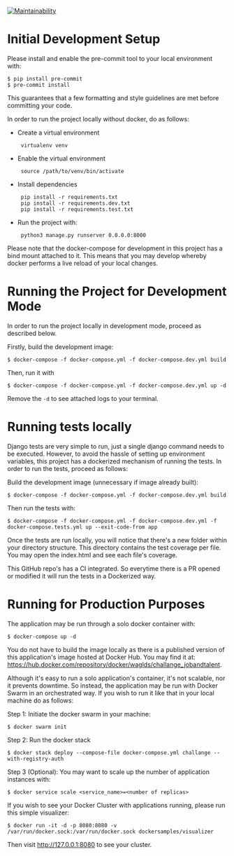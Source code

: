 [![Maintainability](https://api.codeclimate.com/v1/badges/07710df941a1ba70398e/maintainability)](https://codeclimate.com/github/wagnerdelima/challange_jobandtalent/maintainability)

# Initial Development Setup
Please install and enable the pre-commit tool to your local environment with:

    $ pip install pre-commit
    $ pre-commit install
This guarantees that a few formatting and style guidelines are met before committing your code.

In order to run the project locally without docker, do as follows:

 - Create a virtual environment

        virtualenv venv

 - Enable the virtual environment

        source /path/to/venv/bin/activate

 - Install dependencies

        pip install -r requirements.txt
        pip install -r requirements.dev.txt
        pip install -r requirements.test.txt

 - Run the project with:

        python3 manage.py runserver 0.0.0.0:8000

Please note that the docker-compose for development in this project has a bind mount attached to it. This means that
you may develop whereby docker performs a live reload of your local changes.

# Running the Project for Development Mode
In order to run the project locally in development mode, proceed as described below.

Firstly, build the development image:

    $ docker-compose -f docker-compose.yml -f docker-compose.dev.yml build

Then, run it with

    $ docker-compose -f docker-compose.yml -f docker-compose.dev.yml up -d

Remove the `-d` to see attached logs to your terminal.

# Running tests locally
Django tests are very simple to run, just a single django command needs to be executed. However, to avoid
the hassle of setting up environment variables, this project has a dockerized mechanism of running the tests.
In order to run the tests, proceed as follows:

Build the development image (unnecessary if image already built):

    $ docker-compose -f docker-compose.yml -f docker-compose.dev.yml build

Then run the tests with:

    $ docker-compose -f docker-compose.yml -f docker-compose.dev.yml -f docker-compose.tests.yml up --exit-code-from app

Once the tests are run locally, you will notice that there's a new folder within your directory structure. This directory
contains the test coverage per file. You may open the index.html and see each file's coverage.

This GitHub repo's has a CI integrated. So everytime there is a PR opened or modified it will run the tests in a
Dockerized way.


# Running for Production Purposes
The application may be run through a solo docker container with:

    $ docker-compose up -d

You do not have to build the image locally as there is a published version of this application's image hosted at Docker
Hub. You may find it at: https://hub.docker.com/repository/docker/waglds/challange_jobandtalent.

Although it's easy to run a solo application's container, it's not scalable, nor it prevents downtime. So instead, the
application may be run with Docker Swarm in an orchestrated way. If you wish to run it like that in your local machine
do as follows:

Step 1: Initiate the docker swarm in your machine:

    $ docker swarm init

Step 2: Run the docker stack

    $ docker stack deploy --compose-file docker-compose.yml challange --with-registry-auth

Step 3 (Optional): You may want to scale up the number of application instances with:

    $ docker service scale <service_name>=<number of replicas>

If you wish to see your Docker Cluster with applications running, please run this simple visualizer:

    $ docker run -it -d -p 8080:8080 -v /var/run/docker.sock:/var/run/docker.sock dockersamples/visualizer

Then visit http://127.0.0.1:8080 to see your cluster.

